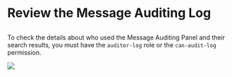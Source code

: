 # Review the Message Auditing Log

## 

To check the details about who used the Message Auditing Panel and their search results, you must have the `auditor-log` role or the `can-audit-log` permission.

![](../../../.gitbook/assets/audit-log.png)

